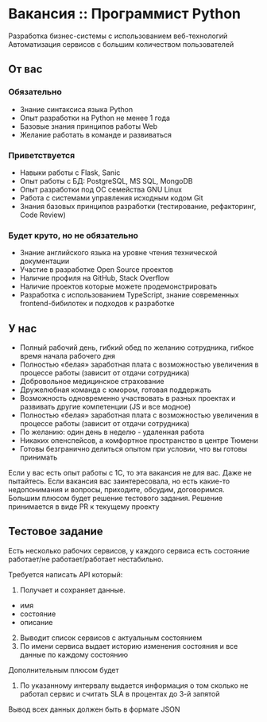 # Вакансия :: Программист Python

Разработка бизнес-системы с использованием веб-технологий Автоматизация сервисов с большим количеством пользователей

## От вас

### Обязательно

- Знание синтаксиса языка Python
- Опыт разработки на Python не менее 1 года
- Базовые знания принципов работы Web
- Желание работать в команде и развиваться

### Приветствуется

- Навыки работы с Flask, Sanic
- Опыт работы с БД: PostgreSQL, MS SQL, MongoDB
- Опыт разработки под ОС семейства GNU Linux
- Работа с системами управления исходным кодом Git
- Знания базовых принципов разработки (тестирование, рефакторинг, Code Review)

### Будет круто, но не обязательно

- Знание английского языка на уровне чтения технической документации
- Участие в разработке Open Source проектов
- Наличие профиля на GitHub, Stack Overflow
- Наличие проектов которые можете продемонстрировать
- Разработка с использованием TypeScript, знание современных frontend-бибилотек и подходов к разработке

## У нас

- Полный рабочий день, гибкий обед по желанию сотрудника, гибкое время начала рабочего дня
- Полностью «белая» заработная плата с возможностью увеличения в процессе работы (зависит от отдачи сотрудника)
- Добровольное медицинское страхование
- Дружелюбная команда с юмором, готовая поддержать
- Возможность одновременно участвовать в разных проектах и развивать другие компетенции (JS и все модное)
- Полностью «белая» заработная плата с возможностью увеличения в процессе работы (зависит от отдачи сотрудника)
- По желанию: один день в неделю - удаленная работа
- Никаких опенспейсов, а комфортное пространство в центре Тюмени
- Готовы безгранично делиться опытом при условии, что вы готовы принимать

Если у вас есть опыт работы с 1С, то эта вакансия не для вас. Даже не пытайтесь. Если вакансия вас заинтересовала, но есть какие-то недопонимания и вопросы, приходите, обсудим, договоримся.   
Большим плюсом будет решение тестового задания. Решение принимается в виде PR к текущему проекту 

## Тестовое задание

Есть несколько рабочих сервисов, у каждого сервиса есть состояние работает/не работает/работает нестабильно.

Требуется написать API который:
1. Получает и сохраняет данные.
  - имя
  - состояние
  - описание
2. Выводит список сервисов с актуальным состоянием
3. По имени сервиса выдает историю изменения состояния и все данные по каждому состоянию

Дополнительным плюсом будет 
1. По указанному интервалу выдается информация о том сколько не работал сервис и считать SLA в процентах до 3-й запятой

Вывод всех данных должен быть в формате JSON
